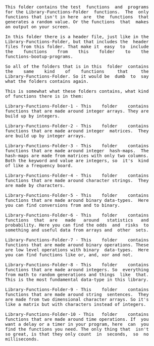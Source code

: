 
<pre>
This folder contains the test  functions  and  programs
for the Library-Functions-Folder  functions.  The  only
functions that isn't in here  are  the  functions  that
generates a random value. Or the functions  that  makes
an output on your screen.

In this folder there is a header file, just like in the
Library-Functions-Folder, but that includes the  header
files from this folder. That make it  easy  to  include
the    functions    from    this    folder    to    the
functions-bootup-programs.

So all of the folders that is in this  folder  contains
the    same    kind    of    functions     that     the
Library-Functions-Folder. So it would be  dumb  to  say
what the folders contains again.

This is somewhat what these folders contains, what kind
of functions there is in them:

Library-Functions-Folder-1 - This    folder    contains
functions that are made around integer arrays. They are
build up by integers.

Library-Functions-Folder-2 - This    folder    contains
functions that are made around integer  matrices.  They
are build up by integer arrays.

Library-Functions-Folder-3 - This    folder    contains
functions that are made around integer  hash-maps.  The
hash-maps are made from matrices with only two columns.
Both the keyword and value are integers, so  it's  kind
of like a frequency board.

Library-Functions-Folder-4 - This    folder    contains
functions that are made around character strings.  They
are made by characters.

Library-Functions-Folder-5 - This    folder    contains
functions that are made around binary data-types.  Here
you can find conversions from and to binary.

Library-Functions-Folder-6 - This    folder    contains
functions  that  are   made   around   statistics   and
probability. Here you can find the odds  and  risks  to
something and useful data from arrays and  other  sets.

Library-Functions-Folder-7 - This    folder    contains
functions that are made around binary operations. These
are low level operations with binary  data-types.  Here
you can find functions like or, and, xor and not.

Library-Functions-Folder-8 - This    folder    contains
functions that are made around integers. So  everything
from math to random generations and things  like  that.
This is the most fundamental data-type in this library.

Library-Functions-Folder-9 - This    folder    contains
functions that are made around string  sentences.  They
are made from two dimensional character arrays. So it's
like a matrix but with characters instead of integers.

Library-Functions-Folder-10 - This   folder    contains
functions that are made around time operations. If  you
want a delay or a timer in your program, here  can  you
find the functions you need. The only thing that  isn't
so great, is that they only count  in  seconds,  so  no
milliseconds.

</pre>
